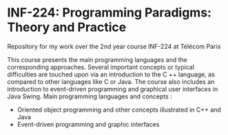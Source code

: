 # INF-224: Programming Paradigms: Theory and Practice
Repository for my work over the 2nd year course INF-224 at Télécom Paris

This course presents the main programming languages and the corresponding approaches. Several important concepts or typical difficulties are touched upon via an introduction to the C ++ language, as compared to other languages like C or Java. The course also includes an introduction to event-driven programming and graphical user interfaces in Java Swing. Main programming languages and concepts :
- Oriented object programming and other concepts illustrated in C++ and Java
- Event-driven programming and graphic interfaces
